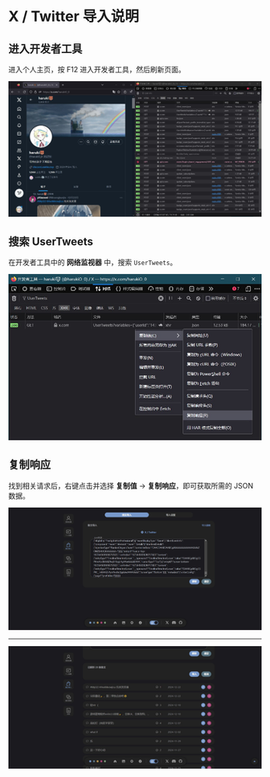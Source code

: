 # X / Twitter 导入说明

## 进入开发者工具
进入个人主页，按 F12 进入开发者工具，然后刷新页面。

![](../assets/2024-12-30_162236.jpg)

## 搜索 UserTweets
在开发者工具中的 **网络监视器** 中，搜索 `UserTweets`。

![](../assets/2024-12-30_162607.jpg)

## 复制响应
找到相关请求后，右键点击并选择 **复制值** -> **复制响应**，即可获取所需的 JSON 数据。

![](../assets/2024-12-30_163434.jpg)

---

![](../assets/2024-12-30_163532.jpg)